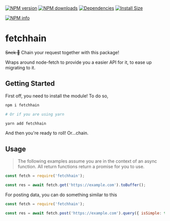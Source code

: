 <div>
	<br/>
	<p>
		<a href="https://www.npmjs.com/package/fetchhain"><img src="https://img.shields.io/npm/v/fetchhain.svg?maxAge=3600" alt="NPM version" /></a>
		<a href="https://www.npmjs.com/package/fetchhain"><img src="https://img.shields.io/npm/dt/fetchhain.svg?maxAge=3600" alt="NPM downloads" /></a>
		<a href="https://david-dm.org/KingDGrizzle/fetchhain"><img src="https://img.shields.io/david/KingDGrizzle/fetchhain.svg?maxAge=3600" alt="Dependencies" /></a>
		<a href="https://packagephobia.now.sh/result?p=fetchhain"><img src="https://packagephobia.now.sh/badge?p=fetchhain" alt="Install Size"></a>
	</p>
	<p>
    <a href="https://nodei.co/npm/fetchhain/"><img src="https://nodei.co/npm/fetchhain.png?downloads=true&stars=true" alt="NPM info"></a>
  </p>
</div>

# fetchhain

~~Snek 🐍~~ Chain your request together with this package!

Wraps around node-fetch to provide you a easier API for it, to ease up migrating to it.

## Getting Started

First off, you need to install the module! To do so,

```bash
npm i fetchhain

# Or if you are using yarn

yarn add fetchhain
```

And then you're ready to roll! Or...chain.

## Usage

> The following examples assume you are in the context of an async function. All return functions return a promise for you to use.

```js
const fetch = require('fetchhain');

const res = await fetch.get('https://example.com').toBuffer();
```

For posting data, you can do something similar to this

```js
const fetch = require('fetchhain');

const res = await fetch.post('https://example.com').query({ isSimple: true }).query('isAmazing', true).send({ string: 'fetchhain is simple and amazing!' }).toJSON();
```
